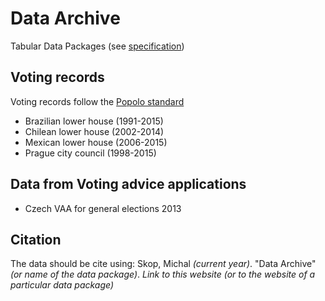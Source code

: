 # Data Archive
Tabular Data Packages (see [specification](http://data.okfn.org/doc/tabular-data-package))

## Voting records
Voting records follow the [Popolo standard](http://www.popoloproject.com)

* Brazilian lower house (1991-2015)
* Chilean lower house (2002-2014)
* Mexican lower house (2006-2015)
* Prague city council (1998-2015)
 
## Data from Voting advice applications
* Czech VAA for general elections 2013

## Citation
The data should be cite using:
Skop, Michal *(current year)*. "Data Archive" *(or name of the data package)*. *Link to this website (or to the website of a particular data package)*
